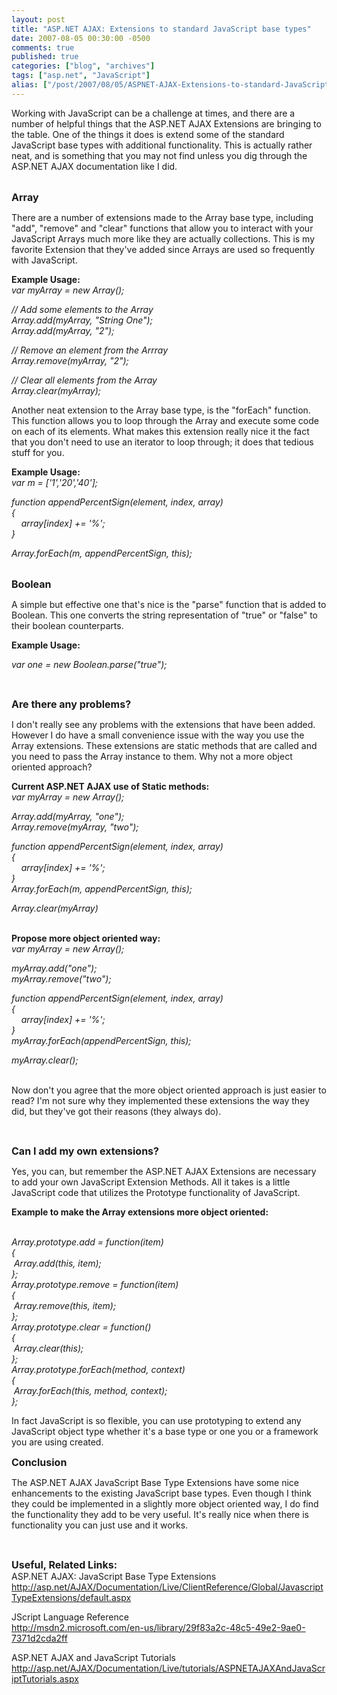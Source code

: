 ```yaml
---
layout: post
title: "ASP.NET AJAX: Extensions to standard JavaScript base types"
date: 2007-08-05 00:30:00 -0500
comments: true
published: true
categories: ["blog", "archives"]
tags: ["asp.net", "JavaScript"]
alias: ["/post/2007/08/05/ASPNET-AJAX-Extensions-to-standard-JavaScript-base-types", "/post/2007/08/05/aspnet-ajax-extensions-to-standard-javascript-base-types"]
---
```

<!-- more -->
<p>Working with JavaScript can be a challenge at times, and there are a number of helpful things that the ASP.NET AJAX Extensions are bringing to the table. One of the things it does is extend some of the standard JavaScript base types with additional functionality. This is actually rather neat, and is something that you may not find unless you dig through the ASP.NET AJAX documentation like I did.</p>
<p><br /> <strong><span style="font-size: medium;">Array</span></strong></p>
<p>There are a number of extensions made to the Array base type, including "add", "remove" and "clear" functions that allow you to interact with your JavaScript Arrays much more like they are actually collections. This is my favorite Extension that they've added since Arrays are used so frequently with JavaScript.</p>
<p><strong>Example Usage:</strong> <br /> <em>var myArray = new Array();</em></p>
<p><em>// Add some elements to the Array<br /> Array.add(myArray, "String One");<br /> Array.add(myArray, "2");</em></p>
<p><em>// Remove an element from the Arrray<br /> Array.remove(myArray, "2");</em></p>
<p><em>// Clear all elements from the Array<br /> Array.clear(myArray);</em></p>
<p>Another neat extension to the Array base type, is the "forEach" function. This function allows you to loop through the Array and execute some code on each of its elements. What makes this extension really nice it the fact that you don't need to use an iterator to loop through; it does that tedious stuff for you.</p>
<p><strong>Example Usage:<br /> </strong><em>var m = ['1','20','40'];</em></p>
<p><em>function appendPercentSign(element, index, array)<br /> {<br /> &nbsp;&nbsp;&nbsp; array[index] += '%';<br /> }</em></p>
<p><em>Array.forEach(m, appendPercentSign, this);</em></p>
<p><br /> <strong><span style="font-size: medium;">Boolean</span></strong></p>
<p>A simple but effective one that's nice is the "parse" function that is added to Boolean. This one converts the string representation of "true" or "false" to their boolean counterparts.</p>
<p><strong>Example Usage:</strong></p>
<p><em>var one = new Boolean.parse("true");</em></p>
<p>&nbsp;</p>
<p><strong><span style="font-size: medium;">Are there any problems?</span></strong></p>
<p>I don't really see any problems with the extensions that have been added. However I do have a small convenience issue with the way you use the Array extensions. These extensions are static methods that are called and you need to pass the Array instance to them. Why not a more object oriented approach?</p>
<p><strong>Current ASP.NET AJAX use of Static methods:<br /> </strong><em>var myArray = new Array();</em></p>
<p><em>Array.add(myArray, "one");<br /> Array.remove(myArray, "two");</em></p>
<p><em>function appendPercentSign(element, index, array)<br /> {<br /> &nbsp;&nbsp;&nbsp; array[index] += '%';<br /> }<br /> Array.forEach(m, appendPercentSign, this);</em></p>
<p><em>Array.clear(myArray)</em></p>
<p><br /> <strong>Propose more object oriented way:</strong><br /> <em>var myArray = new Array();</em></p>
<p><em>myArray.add("one");<br /> myArray.remove("two");</em></p>
<p><em>function appendPercentSign(element, index, array)<br /> {<br /> &nbsp;&nbsp;&nbsp; array[index] += '%';<br /> }<br /> myArray.forEach(appendPercentSign, this);</em></p>
<p><em>myArray.clear();</em></p>
<p><br /> Now don't you agree that the more object oriented approach is just easier to read? I'm not sure why they implemented these extensions the way they did, but they've got their reasons (they always do).</p>
<p>&nbsp;</p>
<p><strong><span style="font-size: medium;">Can I add my own extensions?</span></strong></p>
<p>Yes, you can, but remember the ASP.NET AJAX Extensions are necessary to add your own JavaScript Extension Methods. All it takes is a little JavaScript code that utilizes the Prototype functionality of JavaScript.</p>
<p><strong>Example to make the Array extensions more object oriented:</strong></p>
<p><br /> <em>Array.prototype.add = function(item)<br /> {<br /> &nbsp;Array.add(this, item);<br /> };<br /> Array.prototype.remove = function(item)<br /> {<br /> &nbsp;Array.remove(this, item);<br /> };<br /> Array.prototype.clear = function()<br /> {<br /> &nbsp;Array.clear(this);<br /> };<br /> Array.prototype.forEach(method, context)<br /> {<br /> &nbsp;Array.forEach(this, method, context);<br /> };</em></p>
<p>In fact JavaScript is so flexible, you can use prototyping to extend any JavaScript object type whether it's a base type or one you or a framework you are using created.</p>
<p><strong><span style="font-size: medium;">Conclusion</span></strong></p>
<p>The ASP.NET AJAX JavaScript Base Type Extensions have some nice enhancements to the existing JavaScript base types. Even though I think they could be implemented in a slightly more object oriented way, I do find the functionality they add to be very useful. It's really nice when there is functionality you can just use and it works.</p>
<p>&nbsp;</p>
<p><strong><span style="font-size: medium;">Useful, Related Links:</span></strong><br /> ASP.NET AJAX: JavaScript Base Type Extensions<br /> <a href="http://asp.net/AJAX/Documentation/Live/ClientReference/Global/JavascriptTypeExtensions/default.aspx">http://asp.net/AJAX/Documentation/Live/ClientReference/Global/JavascriptTypeExtensions/default.aspx</a></p>
<p>JScript Language Reference<br /> <a href="http://msdn2.microsoft.com/en-us/library/29f83a2c-48c5-49e2-9ae0-7371d2cda2ff">http://msdn2.microsoft.com/en-us/library/29f83a2c-48c5-49e2-9ae0-7371d2cda2ff</a></p>
<p>ASP.NET AJAX and JavaScript Tutorials<br /> <a href="http://asp.net/AJAX/Documentation/Live/tutorials/ASPNETAJAXAndJavaScriptTutorials.aspx">http://asp.net/AJAX/Documentation/Live/tutorials/ASPNETAJAXAndJavaScriptTutorials.aspx</a></p>
